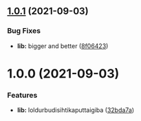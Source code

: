 ## [1.0.1](https://github.com/alexek1987/npm-mongoose/compare/v1.0.0...v1.0.1) (2021-09-03)


### Bug Fixes

* **lib:** bigger and better ([8f06423](https://github.com/alexek1987/npm-mongoose/commit/8f0642301cb7616e6dc67f3720891eec57946d0f))

# 1.0.0 (2021-09-03)


### Features

* **lib:** loldurbudisihtikaputtaigiba ([32bda7a](https://github.com/alexek1987/npm-mongoose/commit/32bda7a2419d2ea33687e3824340b3d2dad450fc))
